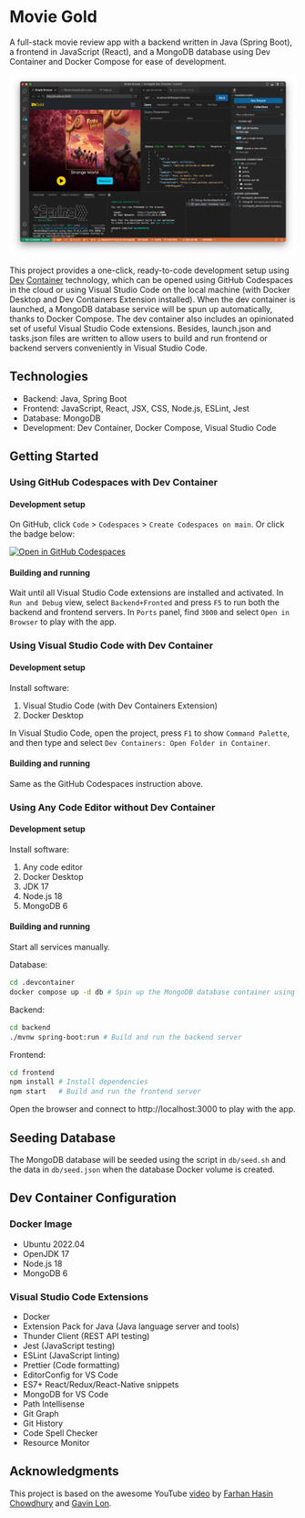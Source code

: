 # Movie Gold

A full-stack movie review app with a backend written in Java (Spring Boot), a frontend in JavaScript (React), and a MongoDB database using Dev Container and Docker Compose for ease of development.

![Screenshot](images/screenshot.png)

This project provides a one-click, ready-to-code development setup using [Dev](https://code.visualstudio.com/docs/devcontainers/containers) [Container](https://containers.dev/) technology, which can be opened using GitHub Codespaces in the cloud or using Visual Studio Code on the local machine (with Docker Desktop and Dev Containers Extension installed). When the dev container is launched, a MongoDB database service will be spun up automatically, thanks to Docker Compose. The dev container also includes an opinionated set of useful Visual Studio Code extensions. Besides, launch.json and tasks.json files are written to allow users to build and run frontend or backend servers conveniently in Visual Studio Code.

## Technologies

-   Backend: Java, Spring Boot
-   Frontend: JavaScript, React, JSX, CSS, Node.js, ESLint, Jest
-   Database: MongoDB
-   Development: Dev Container, Docker Compose, Visual Studio Code

## Getting Started

### Using GitHub Codespaces with Dev Container

#### Development setup

On GitHub, click `Code` > `Codespaces` > `Create Codespaces on main`. Or click the badge below:

[![Open in GitHub Codespaces](https://github.com/codespaces/badge.svg)](https://github.com/codespaces/new?hide_repo_select=true&ref=main&repo=604053198)

#### Building and running

Wait until all Visual Studio Code extensions are installed and activated. In `Run and Debug` view, select `Backend+Fronted` and press `F5` to run both the backend and frontend servers. In `Ports` panel, find `3000` and select `Open in Browser` to play with the app.

### Using Visual Studio Code with Dev Container

#### Development setup

Install software:

1. Visual Studio Code (with Dev Containers Extension)
2. Docker Desktop

In Visual Studio Code, open the project, press `F1` to show `Command Palette`, and then type and select `Dev Containers: Open Folder in Container`.

#### Building and running

Same as the GitHub Codespaces instruction above.

### Using Any Code Editor without Dev Container

#### Development setup

Install software:

1. Any code editor
2. Docker Desktop
3. JDK 17
4. Node.js 18
5. MongoDB 6

#### Building and running

Start all services manually.

Database:

```bash
cd .devcontainer
docker compose up -d db # Spin up the MongoDB database container using Docker Compose
```

Backend:

```bash
cd backend
./mvnw spring-boot:run # Build and run the backend server
```

Frontend:

```bash
cd frontend
npm install # Install dependencies
npm start   # Build and run the frontend server
```

Open the browser and connect to http://localhost:3000 to play with the app.

## Seeding Database

The MongoDB database will be seeded using the script in `db/seed.sh` and the data in `db/seed.json` when the database Docker volume is created.

## Dev Container Configuration

### Docker Image

-   Ubuntu 2022.04
-   OpenJDK 17
-   Node.js 18
-   MongoDB 6

### Visual Studio Code Extensions

-   Docker
-   Extension Pack for Java (Java language server and tools)
-   Thunder Client (REST API testing)
-   Jest (JavaScript testing)
-   ESLint (JavaScript linting)
-   Prettier (Code formatting)
-   EditorConfig for VS Code
-   ES7+ React/Redux/React-Native snippets
-   MongoDB for VS Code
-   Path Intellisense
-   Git Graph
-   Git History
-   Code Spell Checker
-   Resource Monitor

## Acknowledgments

This project is based on the awesome YouTube [video](https://www.youtube.com/watch?v=5PdEmeopJVQ) by [Farhan Hasin Chowdhury](https://github.com/fhsinchy) and [Gavin Lon](https://github.com/GavinLonDigital).

